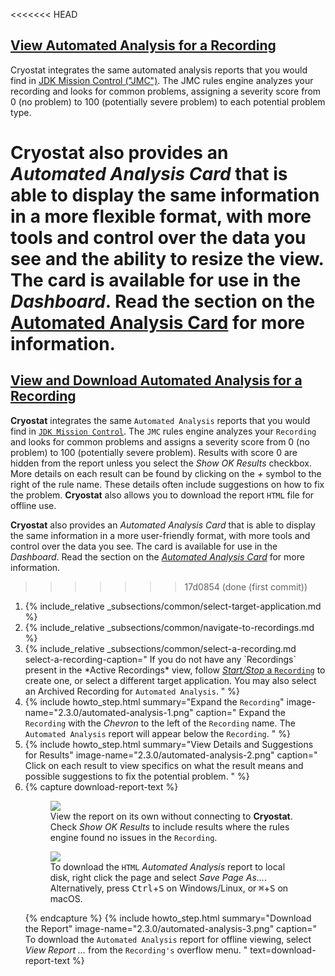 <<<<<<< HEAD
## [View Automated Analysis for a Recording](#view-automated-analysis-for-a-recording)
Cryostat integrates the same automated analysis reports that you would
find in [JDK Mission Control ("JMC")](https://github.com/openjdk/jmc). The
JMC rules engine analyzes your recording and looks for common problems,
assigning a severity score from 0 (no problem) to 100 (potentially
severe problem) to each potential problem type.

Cryostat also provides an *Automated Analysis Card* that is able to display
the same information in a more flexible format, with more tools and control
over the data you see and the ability to resize the view. The card is available
for use in the *Dashboard*. Read the section on the
[Automated Analysis Card](#automated-analysis-card) for more information.
=======
## [View and Download Automated Analysis for a Recording](#view-and-download-automated-analysis-for-a-recording)
**Cryostat** integrates the same `Automated Analysis` reports that you would
find in [`JDK Mission Control`](https://github.com/openjdk/jmc). The
`JMC` rules engine analyzes your `Recording` and looks for common problems
and assigns a severity score from 0 (no problem) to 100 (potentially
severe problem). Results with score 0 are hidden from the report unless
you select the _Show OK Results_ checkbox. More details on each
result can be found by clicking on the _+_ symbol to the right of
the rule name. These details often include suggestions on how to fix
the problem. **Cryostat** also allows you to download the report `HTML` file
for offline use.

**Cryostat** also provides an *Automated Analysis Card* that is able to display the same information in a more user-friendly format, with more tools and control over the data you see. The card is available for use in the *Dashboard*. Read the section on the [*Automated Analysis Card*](#automated-analysis-card) for more information.
>>>>>>> 17d0854 (done (first commit))

<ol>
  <li>
    {% include_relative _subsections/common/select-target-application.md %}
  </li>
  <li>
    {% include_relative _subsections/common/navigate-to-recordings.md %}
  </li>
  <li>
    {% include_relative _subsections/common/select-a-recording.md
      select-a-recording-caption="
        If you do not have any `Recordings` present in the *Active Recordings*
        view, follow
        <a href='#startstop-a-recording'><i>Start/Stop</i> a <code>Recording</code></a>
        to create one, or select a different target application.
        You may also select an Archived Recording for <code>Automated Analysis</code>.
      "
    %}
  </li>
  <li>
    {% include howto_step.html
      summary="Expand the <code>Recording</code>"
      image-name="2.3.0/automated-analysis-1.png"
      caption="
        Expand the <code>Recording</code> with the <i>Chevron</i> to the left of the <code>Recording</code>
        name. The <code>Automated Analysis</code> report will appear below the <code>Recording</code>.
      "
    %}
  </li>
  <li>
    {% include howto_step.html
      summary="View Details and Suggestions for Results"
      image-name="2.3.0/automated-analysis-2.png"
      caption="
        Click on each result to view
        specifics on what the result means and possible suggestions to fix
        the potential problem.
      "
    %}
  </li>
  <li>
    {% capture download-report-text %}
    <p>
      <figure>
        <a href="{{ site.url }}/images/2.3.0/automated-analysis-4.png" target="_blank">
          <img src="{{ site.url }}/images/2.3.0/automated-analysis-4.png">
        </a>
        <figcaption>
          View the report on its own without connecting to <b>Cryostat</b>.
          Check <i>Show OK Results</i> to include results where the rules
          engine found no issues in the <code>Recording</code>.
        </figcaption>
      </figure>
      <figure>
        <a href="{{ site.url }}/images/2.3.0/automated-analysis-5.png" target="_blank">
          <img src="{{ site.url }}/images/2.3.0/automated-analysis-5.png">
        </a>
        <figcaption>
          To download the <code>HTML</code> <i>Automated Analysis</i> report to local disk, right click
          the page and select <i>Save Page As...</i>. Alternatively, press <kbd>Ctrl</kbd>+<kbd>S</kbd>
          on Windows/Linux, or <kbd>⌘</kbd>+<kbd>S</kbd> on macOS.
        </figcaption>
      </figure>
    </p>
    {% endcapture %}
    {% include howto_step.html
      summary="Download the Report"
      image-name="2.3.0/automated-analysis-3.png"
      caption="
        To download the <code>Automated Analysis</code> report for offline viewing,
        select <i>View Report ...</i> from the <code>Recording's</code> overflow
        menu.
      "
      text=download-report-text
    %}
  </li>
</ol>
